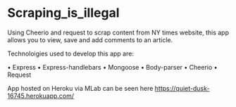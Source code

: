 # Scraping_is_illegal

Using Cheerio and request to scrap content from NY times website, this app allows you to view, save and add comments to an article.

Technoloigies used to develop this app are:

• Express
• Express-handlebars
• Mongoose
• Body-parser
• Cheerio
• Request

App hosted on Heroku via MLab can be seen here https://quiet-dusk-16745.herokuapp.com/
